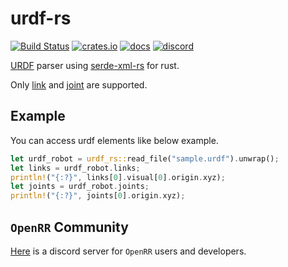 # urdf-rs

[![Build Status](https://img.shields.io/github/actions/workflow/status/openrr/urdf-rs/ci.yml?branch=main&logo=github)](https://github.com/openrr/urdf-rs/actions) [![crates.io](https://img.shields.io/crates/v/urdf-rs.svg?logo=rust)](https://crates.io/crates/urdf-rs) [![docs](https://docs.rs/urdf-rs/badge.svg)](https://docs.rs/urdf-rs) [![discord](https://dcbadge.vercel.app/api/server/8DAFFKc88B?style=flat)](https://discord.gg/8DAFFKc88B)

[URDF](http://wiki.ros.org/urdf) parser using [serde-xml-rs](https://github.com/RReverser/serde-xml-rs) for rust.

Only [link](http://wiki.ros.org/urdf/XML/link) and [joint](http://wiki.ros.org/urdf/XML/joint) are supported.

## Example

You can access urdf elements like below example.

```rust
let urdf_robot = urdf_rs::read_file("sample.urdf").unwrap();
let links = urdf_robot.links;
println!("{:?}", links[0].visual[0].origin.xyz);
let joints = urdf_robot.joints;
println!("{:?}", joints[0].origin.xyz);
```

## `OpenRR` Community

[Here](https://discord.gg/8DAFFKc88B) is a discord server for `OpenRR` users and developers.
